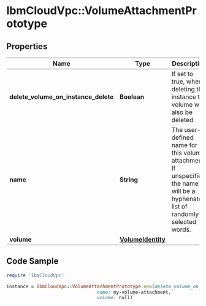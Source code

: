 # IbmCloudVpc::VolumeAttachmentPrototype

## Properties

Name | Type | Description | Notes
------------ | ------------- | ------------- | -------------
**delete_volume_on_instance_delete** | **Boolean** | If set to true, when deleting the instance the volume will also be deleted | [optional] [default to false]
**name** | **String** | The user-defined name for this volume attachment. If unspecified, the name will be a hyphenated list of randomly-selected words. | [optional] 
**volume** | [**VolumeIdentity**](VolumeIdentity.md) |  | 

## Code Sample

```ruby
require 'IbmCloudVpc'

instance = IbmCloudVpc::VolumeAttachmentPrototype.new(delete_volume_on_instance_delete: null,
                                 name: my-volume-attachment,
                                 volume: null)
```


